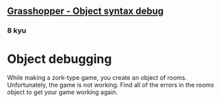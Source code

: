 <h2><a href=https://www.codewars.com/kata/56d8ae9237123036d3001b54/train/javascript target="_blank">Grasshopper - Object syntax debug</a></h2><h3>8 kyu</h3><h1 id="object-debugging">Object debugging</h1><p>While making a zork-type game, you create an object of rooms. Unfortunately, the game is not working. Find all of the errors in the rooms object to get your game working again.</p>